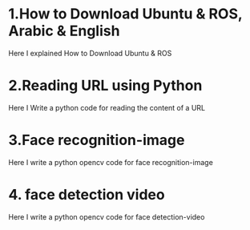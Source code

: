 # 1.How to Download Ubuntu & ROS, Arabic & English
Here I explained How to Download Ubuntu & ROS
# 2.Reading URL using Python
Here I Write a python code for reading the content of a URL
# 3.Face recognition-image 
Here I write a python opencv code for face recognition-image
# 4. face detection video
Here I write a python opencv code for face detection-video
